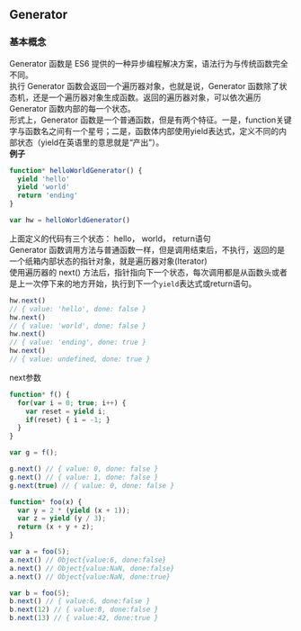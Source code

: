 ## Generator
### 基本概念
Generator 函数是 ES6 提供的一种异步编程解决方案，语法行为与传统函数完全不同。<br>
执行 Generator 函数会返回一个遍历器对象，也就是说，Generator 函数除了状态机，还是一个遍历器对象生成函数。返回的遍历器对象，可以依次遍历 Generator 函数内部的每一个状态。<br>
形式上，Generator 函数是一个普通函数，但是有两个特征。一是，function关键字与函数名之间有一个星号；二是，函数体内部使用yield表达式，定义不同的内部状态（yield在英语里的意思就是“产出”）。<br>
**例子**
```js
function* helloWorldGenerator() {
  yield 'hello'
  yield 'world'
  return 'ending'
}

var hw = helloWorldGenerator()
```
上面定义的代码有三个状态： hello， world， return语句<br>
Generator 函数调用方法与普通函数一样，但是调用结束后，不执行，返回的是一个纸箱内部状态的指针对象，就是遍历器对象(Iterator)<br>
使用遍历器的 next() 方法后，指针指向下一个状态，每次调用都是从函数头或者是上一次停下来的地方开始，执行到下一个`yield`表达式或return语句。
```js
hw.next()
// { value: 'hello', done: false }
hw.next()
// { value: 'world', done: false }
hw.next()
// { value: 'ending', done: true }
hw.next()
// { value: undefined, done: true }
```
next参数
```js
function* f() {
  for(var i = 0; true; i++) {
    var reset = yield i;
    if(reset) { i = -1; }
  }
}

var g = f();

g.next() // { value: 0, done: false }
g.next() // { value: 1, done: false }
g.next(true) // { value: 0, done: false }

function* foo(x) {
  var y = 2 * (yield (x + 1));
  var z = yield (y / 3);
  return (x + y + z);
}

var a = foo(5);
a.next() // Object{value:6, done:false}
a.next() // Object{value:NaN, done:false}
a.next() // Object{value:NaN, done:true}

var b = foo(5);
b.next() // { value:6, done:false }
b.next(12) // { value:8, done:false }
b.next(13) // { value:42, done:true }
```
